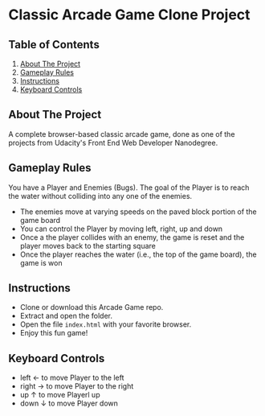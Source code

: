 # Classic Arcade Game Clone Project

## Table of Contents
1. [About The Project](#about-the-project)
2. [Gameplay Rules](#gameplay-rules)
3. [Instructions](#instructions)
4. [Keyboard Controls](#keyboard-controls)


## About The Project
A complete browser-based classic arcade game, done as one of the projects from Udacity's Front End Web Developer Nanodegree.

## Gameplay Rules
You have a Player and Enemies (Bugs). The goal of the Player is to reach the water without colliding into any one of the enemies.
- The enemies move at varying speeds on the paved block portion of the game board
- You can control the Player by moving left, right, up and down
- Once a the player collides with an enemy, the game is reset and the player moves back to the starting square
- Once the player reaches the water (i.e., the top of the game board), the game is won

## Instructions
- Clone or download this Arcade Game repo.
- Extract and open the folder.
- Open the file `index.html` with your favorite browser.
- Enjoy this fun game!

## Keyboard Controls
- left ← to move Player to the left
- right → to move Player to the right
- up ↑ to move Playerl up
- down ↓ to move Player down

